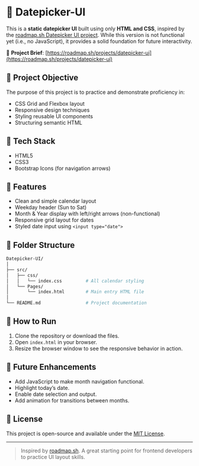 # 📅 Datepicker-UI

This is a **static datepicker UI** built using only **HTML and CSS**, inspired by the [roadmap.sh Datepicker UI project](https://roadmap.sh/projects/datepicker-ui). While this version is not functional yet (i.e., no JavaScript), it provides a solid foundation for future interactivity.

🔗 **Project Brief**: [https://roadmap.sh/projects/datepicker-ui](https://roadmap.sh/projects/datepicker-ui)

## 🎯 Project Objective

The purpose of this project is to practice and demonstrate proficiency in:

- CSS Grid and Flexbox layout
- Responsive design techniques
- Styling reusable UI components
- Structuring semantic HTML

## 🧱 Tech Stack

- HTML5
- CSS3
- Bootstrap Icons (for navigation arrows)

## 📐 Features

- Clean and simple calendar layout
- Weekday header (Sun to Sat)
- Month & Year display with left/right arrows (non-functional)
- Responsive grid layout for dates
- Styled date input using `<input type="date">`

## 📁 Folder Structure
```bash
Datepicker-UI/
│
├── src/
│   ├── css/
│   │   └── index.css         # All calendar styling
│   └── Pages/
│       └── index.html        # Main entry HTML file
│
└── README.md                 # Project documentation
```




## 🚀 How to Run

1. Clone the repository or download the files.
2. Open `index.html` in your browser.
3. Resize the browser window to see the responsive behavior in action.

## 🧠 Future Enhancements

- Add JavaScript to make month navigation functional.
- Highlight today’s date.
- Enable date selection and output.
- Add animation for transitions between months.

## 📄 License

This project is open-source and available under the [MIT License](LICENSE).

---

> Inspired by [roadmap.sh](https://roadmap.sh/projects/datepicker-ui). A great starting point for frontend developers to practice UI layout skills.
